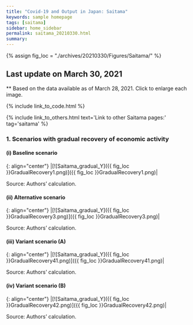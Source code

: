 ```yaml
---
title: "Covid-19 and Output in Japan: Saitama"
keywords: sample homepage
tags: [saitama]
sidebar: home_sidebar
permalink: saitama_20210330.html
summary:
---
```


{% assign fig_loc = "./archives/20210330/Figures/Saitama/" %}

## Last update on March 30, 2021
** Based on the data available as of March 28, 2021. Click to enlarge each image.

{% include link_to_code.html %}

{% include link_to_others.html text='Link to other Saitama pages:' tag='saitama' %}

### 1. Scenarios with gradual recovery of economic activity

#### (i) Baseline scenario

{: align="center"}
|[![Saitama_gradual_Y]({{ fig_loc }}GradualRecovery1.png)]({{ fig_loc }}GradualRecovery1.png)|

Source: Authors’ calculation.

#### (ii) Alternative scenario

{: align="center"}
|[![Saitama_gradual_Y]({{ fig_loc }}GradualRecovery3.png)]({{ fig_loc }}GradualRecovery3.png)|

Source: Authors’ calculation.

#### (iii) Variant scenario (A)

{: align="center"}
|[![Saitama_gradual_Y]({{ fig_loc }}GradualRecovery41.png)]({{ fig_loc }}GradualRecovery41.png)|

Source: Authors’ calculation.

#### (iv) Variant scenario (B)

{: align="center"}
|[![Saitama_gradual_Y]({{ fig_loc }}GradualRecovery42.png)]({{ fig_loc }}GradualRecovery42.png)|

Source: Authors’ calculation.
